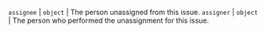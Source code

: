 `assignee` | `object` | The person unassigned from this issue. `assigner` | `object` | The person who performed the unassignment for this issue.
